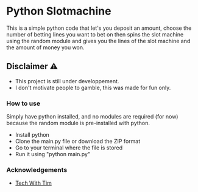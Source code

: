 # Python Slotmachine
This is a simple python code that let's you deposit an amount, choose the number of betting lines you want to bet on then spins the slot machine using the random module and gives you the lines of the slot machine and the amount of money you won.

## Disclaimer ⚠️
* This project is still under developpement.
* I don't motivate people to gamble, this was made for fun only.

### How to use
Simply have python installed, and no modules are required (for now) because the random module is pre-installed with python.
* Install python
* Clone the main.py file or download the ZIP format
* Go to your terminal where the file is stored
* Run it using "python main.py"

### Acknowledgements
* [Tech With Tim](https://www.youtube.com/@TechWithTim)
